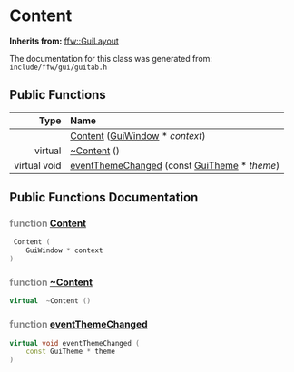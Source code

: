 Content
===================================


**Inherits from:** [ffw::GuiLayout](ffw_GuiLayout.html)

The documentation for this class was generated from: `include/ffw/gui/guitab.h`



## Public Functions

| Type | Name |
| -------: | :------- |
|   | [Content](#e6aac866) ([GuiWindow](ffw_GuiWindow.html) * _context_)  |
|  virtual  | [~Content](#cec5a203) ()  |
|  virtual void | [eventThemeChanged](#5827e17b) (const [GuiTheme](ffw_GuiTheme.html) * _theme_)  |


## Public Functions Documentation

### <span style="opacity:0.5;">function</span> <a id="e6aac866" href="#e6aac866">Content</a>

```cpp
 Content (
    GuiWindow * context
) 
```



### <span style="opacity:0.5;">function</span> <a id="cec5a203" href="#cec5a203">~Content</a>

```cpp
virtual  ~Content () 
```



### <span style="opacity:0.5;">function</span> <a id="5827e17b" href="#5827e17b">eventThemeChanged</a>

```cpp
virtual void eventThemeChanged (
    const GuiTheme * theme
) 
```





